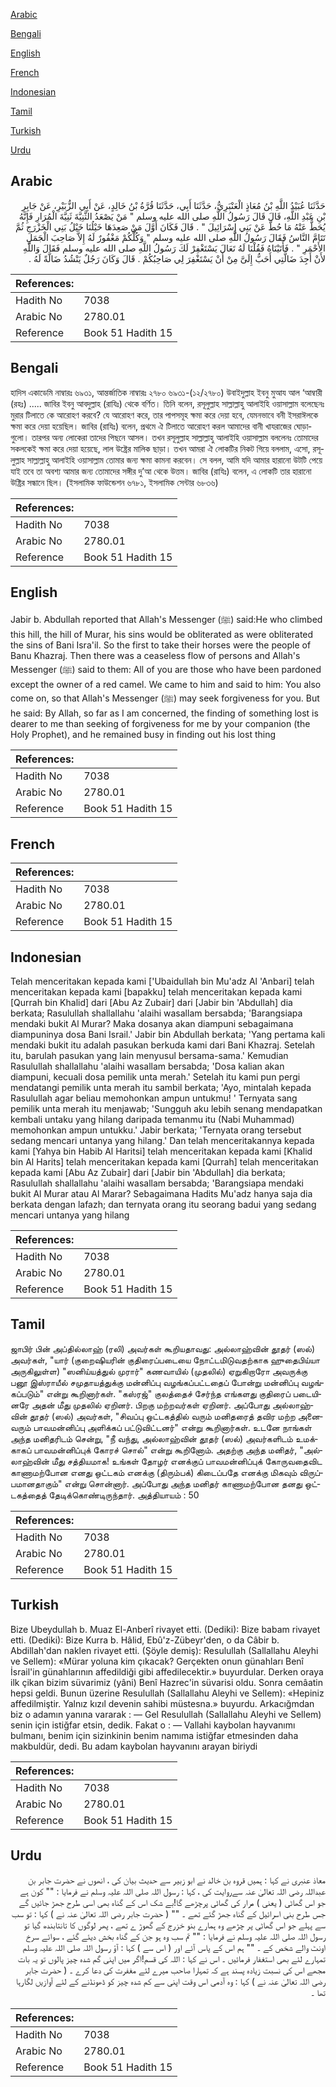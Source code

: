 [Arabic](#arabic)

[Bengali](#bengali)

[English](#english)

[French](#french)

[Indonesian](#indonesian)

[Tamil](#tamil)

[Turkish](#turkish)

[Urdu](#urdu)

## Arabic


<div dir="rtl" lang="ar" style={{fontSize:'larger',backgroundColor:'#f8f9fa',padding:20}}>
حَدَّثَنَا عُبَيْدُ اللَّهِ بْنُ مُعَاذٍ الْعَنْبَرِيُّ، حَدَّثَنَا أَبِي، حَدَّثَنَا قُرَّةُ بْنُ خَالِدٍ، عَنْ أَبِي الزُّبَيْرِ، عَنْ جَابِرِ بْنِ عَبْدِ اللَّهِ، قَالَ قَالَ رَسُولُ اللَّهِ صلى الله عليه وسلم ‏"‏ مَنْ يَصْعَدُ الثَّنِيَّةَ ثَنِيَّةَ الْمُرَارِ فَإِنَّهُ يُحَطُّ عَنْهُ مَا حُطَّ عَنْ بَنِي إِسْرَائِيلَ ‏"‏ ‏.‏ قَالَ فَكَانَ أَوَّلَ مَنْ صَعِدَهَا خَيْلُنَا خَيْلُ بَنِي الْخَزْرَجِ ثُمَّ تَتَامَّ النَّاسُ فَقَالَ رَسُولُ اللَّهِ صلى الله عليه وسلم ‏"‏ وَكُلُّكُمْ مَغْفُورٌ لَهُ إِلاَّ صَاحِبَ الْجَمَلِ الأَحْمَرِ ‏"‏ ‏.‏ فَأَتَيْنَاهُ فَقُلْنَا لَهُ تَعَالَ يَسْتَغْفِرْ لَكَ رَسُولُ اللَّهِ صلى الله عليه وسلم فَقَالَ وَاللَّهِ لأَنْ أَجِدَ ضَالَّتِي أَحَبُّ إِلَىَّ مِنْ أَنْ يَسْتَغْفِرَ لِي صَاحِبُكُمْ ‏.‏ قَالَ وَكَانَ رَجُلٌ يَنْشُدُ ضَالَّةً لَهُ ‏.‏
</div>
<div style={{backgroundColor:'#f8f9fa',padding:20, marginBottom: 10}}><table> <thead> <tr> <th>References:</th> <th></th> </tr> </thead> <tbody><tr><td>Hadith No</td><td>7038</td></tr><tr><td>Arabic No</td><td>2780.01</td></tr><tr><td>Reference</td><td>Book 51 Hadith 15</td></tr></tbody></table></div>

## Bengali


<div dir="ltr" lang="bn" style={{fontSize:'larger',backgroundColor:'#f8f9fa',padding:20}}>
হাদিস একাডেমি নাম্বারঃ ৬৯৩১, আন্তর্জাতিক নাম্বারঃ ২৭৮০ ৬৯৩১-(১২/২৭৮০) উবাইদুল্লাহ ইবনু মুআয আল ‘আম্বারী (রহঃ) ..... জাবির ইবনু আবদুল্লাহ (রাযিঃ) থেকে বর্ণিত। তিনি বলেন, রসূলুল্লাহ সাল্লাল্লাহু আলাইহি ওয়াসাল্লাম বলেছেনঃ মুরার টিলাতে কে আরোহণ করবে? যে আরোহণ করে, তার পাপসমূহ ক্ষমা করে দেয়া হবে, যেমনভাবে বনী ইসরাঈলকে ক্ষমা করে দেয়া হয়েছিল। জাবির (রাযিঃ) বলেন, প্রথমে ঐ টিলাতে আরোহণ করল আমাদের বানী খাযরাজের ঘোড়াগুলো। তারপর অন্য লোকেরা তাদের পিছনে আসল। তখন রসূলুল্লাহ সাল্লাল্লাহু আলাইহি ওয়াসাল্লাম বললেনঃ তোমাদের সকলকেই ক্ষমা করে দেয়া হয়েছে, লাল উষ্ট্রের মালিক ছাড়া। তখন আমরা ঐ লোকটির নিকট গিয়ে বললাম, এসো, রসূলুল্লাহ সাল্লাল্লাহু আলাইহি ওয়াসাল্লাম তোমার জন্য ক্ষমা কামনা করবেন। সে বলল, আমি যদি আমার হারানো উটটি পেয়ে যাই তবে তা অবশ্য আমার জন্য তোমাদের সঙ্গীর দু’আ থেকে উত্তম। জাবির (রাযিঃ) বলেন, এ লোকটি তার হারানো উষ্ট্রির সন্ধানে ছিল। (ইসলামিক ফাউন্ডেশন ৬৭৮১, ইসলামিক সেন্টার ৬৮৩৬)
</div>
<div style={{backgroundColor:'#f8f9fa',padding:20, marginBottom: 10}}><table> <thead> <tr> <th>References:</th> <th></th> </tr> </thead> <tbody><tr><td>Hadith No</td><td>7038</td></tr><tr><td>Arabic No</td><td>2780.01</td></tr><tr><td>Reference</td><td>Book 51 Hadith 15</td></tr></tbody></table></div>

## English


<div dir="ltr" lang="en" style={{fontSize:'larger',backgroundColor:'#f8f9fa',padding:20}}>
Jabir b. Abdullah reported that Allah's Messenger (ﷺ) said:He who climbed this hill, the hill of Murar, his sins would be obliterated as were obliterated the sins of Bani Isra'il. So the first to take their horses were the people of Banu Khazraj. Then there was a ceaseless flow of persons and Allah's Messenger (ﷺ) said to them: All of you are those who have been pardoned except the owner of a red camel. We came to him and said to him: You also come on, so that Allah's Messenger (ﷺ) may seek forgiveness for you. But he said: By Allah, so far as I am concerned, the finding of something lost is dearer to me than seeking of forgiveness for me by your companion (the Holy Prophet), and he remained busy in finding out his lost thing
</div>
<div style={{backgroundColor:'#f8f9fa',padding:20, marginBottom: 10}}><table> <thead> <tr> <th>References:</th> <th></th> </tr> </thead> <tbody><tr><td>Hadith No</td><td>7038</td></tr><tr><td>Arabic No</td><td>2780.01</td></tr><tr><td>Reference</td><td>Book 51 Hadith 15</td></tr></tbody></table></div>

## French


<div dir="ltr" lang="fr" style={{fontSize:'larger',backgroundColor:'#f8f9fa',padding:20}}>

</div>
<div style={{backgroundColor:'#f8f9fa',padding:20, marginBottom: 10}}><table> <thead> <tr> <th>References:</th> <th></th> </tr> </thead> <tbody><tr><td>Hadith No</td><td>7038</td></tr><tr><td>Arabic No</td><td>2780.01</td></tr><tr><td>Reference</td><td>Book 51 Hadith 15</td></tr></tbody></table></div>

## Indonesian


<div dir="ltr" lang="id" style={{fontSize:'larger',backgroundColor:'#f8f9fa',padding:20}}>
Telah menceritakan kepada kami ['Ubaidullah bin Mu'adz Al 'Anbari] telah menceritakan kepada kami [bapakku] telah menceritakan kepada kami [Qurrah bin Khalid] dari [Abu Az Zubair] dari [Jabir bin 'Abdullah] dia berkata; Rasulullah shallallahu 'alaihi wasallam bersabda; 'Barangsiapa mendaki bukit Al Murar? Maka dosanya akan diampuni sebagaimana diampuninya dosa Bani Israil.' Jabir bin Abdullah berkata; 'Yang pertama kali mendaki bukit itu adalah pasukan berkuda kami dari Bani Khazraj. Setelah itu, barulah pasukan yang lain menyusul bersama-sama.' Kemudian Rasulullah shallallahu 'alaihi wasallam bersabda; 'Dosa kalian akan diampuni, kecuali dosa pemilik unta merah.' Setelah itu kami pun pergi mendatangi pemilik unta merah itu sambil berkata; 'Ayo, mintalah kepada Rasulullah agar beliau memohonkan ampun untukmu! ' Ternyata sang pemilik unta merah itu menjawab; 'Sungguh aku lebih senang mendapatkan kembali untaku yang hilang daripada temanmu itu (Nabi Muhammad) memohonkan ampun untukku.' Jabir berkata; 'Ternyata orang tersebut sedang mencari untanya yang hilang.' Dan telah menceritakannya kepada kami [Yahya bin Habib Al Haritsi] telah menceritakan kepada kami [Khalid bin Al Harits] telah menceritakan kepada kami [Qurrah] telah menceritakan kepada kami [Abu Az Zubair] dari [Jabir bin 'Abdullah] dia berkata; Rasulullah shallallahu 'alaihi wasallam bersabda; 'Barangsiapa mendaki bukit Al Murar atau Al Marar? Sebagaimana Hadits Mu'adz hanya saja dia berkata dengan lafazh; dan ternyata orang itu seorang badui yang sedang mencari untanya yang hilang
</div>
<div style={{backgroundColor:'#f8f9fa',padding:20, marginBottom: 10}}><table> <thead> <tr> <th>References:</th> <th></th> </tr> </thead> <tbody><tr><td>Hadith No</td><td>7038</td></tr><tr><td>Arabic No</td><td>2780.01</td></tr><tr><td>Reference</td><td>Book 51 Hadith 15</td></tr></tbody></table></div>

## Tamil


<div dir="ltr" lang="ta" style={{fontSize:'larger',backgroundColor:'#f8f9fa',padding:20}}>
ஜாபிர் பின் அப்தில்லாஹ் (ரலி) அவர்கள் கூறியதாவது: அல்லாஹ்வின் தூதர் (ஸல்) அவர்கள், "யார் (குறைஷியரின் குதிரைப்படையை நோட்டமிடுவதற்காக ஹுதைபிய்யா அருகிலுள்ள) "ஸனிய்யத்துல் முரார்" கணவாயில் (முதலில்) ஏறுகிறாரோ அவருக்கு பனூ இஸ்ராயீல் சமுதாயத்துக்கு மன்னிப்பு வழங்கப்பட்டதைப் போன்று மன்னிப்பு வழங்கப்படும்" என்று கூறினார்கள். "கஸ்ரஜ்" குலத்தைச் சேர்ந்த எங்களது குதிரைப் படையினரே அதன் மீது முதலில் ஏறினர். பிறகு மற்றவர்கள் ஏறினர். அப்போது அல்லாஹ்வின் தூதர் (ஸல்) அவர்கள், "சிவப்பு ஒட்டகத்தில் வரும் மனிதரைத் தவிர மற்ற அனைவரும் பாவமன்னிப்பு அளிக்கப் பட்டுவிட்டனர்" என்று கூறினார்கள். உடனே நாங்கள் அந்த மனிதரிடம் சென்று, "நீ வந்து, அல்லாஹ்வின் தூதர் (ஸல்) அவர்களிடம் உமக்காகப் பாவமன்னிப்புக் கோரச் சொல்" என்று கூறினோம். அதற்கு அந்த மனிதர், "அல்லாஹ்வின் மீது சத்தியமாக! உங்கள் தோழர் எனக்குப் பாவமன்னிப்புக் கோருவதைவிட காணாமற்போன எனது ஒட்டகம் எனக்கு (திரும்பக்) கிடைப்பதே எனக்கு மிகவும் விருப்பமானதாகும்" என்று சொன்னார். அப்போது அந்த மனிதர் காணாமற்போன தனது ஒட்டகத்தைத் தேடிக்கொண்டிருந்தார். அத்தியாயம் : 50
</div>
<div style={{backgroundColor:'#f8f9fa',padding:20, marginBottom: 10}}><table> <thead> <tr> <th>References:</th> <th></th> </tr> </thead> <tbody><tr><td>Hadith No</td><td>7038</td></tr><tr><td>Arabic No</td><td>2780.01</td></tr><tr><td>Reference</td><td>Book 51 Hadith 15</td></tr></tbody></table></div>

## Turkish


<div dir="ltr" lang="tr" style={{fontSize:'larger',backgroundColor:'#f8f9fa',padding:20}}>
Bize Ubeydullah b. Muaz El-Anberî rivayet etti. (Dediki): Bize babam rivayet etti. (Dediki): Bize Kurra b. Hâlid, Ebû'z-Zübeyr'den, o da Câbir b. Abdillah'dan naklen rivayet etti. (Şöyle demiş): Resulullah (Sallallahu Aleyhi ve Sellem): «Mürar yoluna kim çıkacak? Gerçekten onun günahları Benî İsrail'in günahlarının affedildiği gibi affedilecektir.» buyurdular. Derken oraya ilk çikan bizim süvarimiz (yâni) Benî Hazrec'in süvarisi oldu. Sonra cemâatin hepsi geldi. Bunun üzerine Resulullah (Sallallahu Aleyhi ve Sellem): «Hepiniz affedilmiştir. Yalnız kızıl devenin sahibi müstesna.» buyurdu. Arkacığmdan biz o adamın yanına vararak : — Gel Resulullah (Sallallahu Aleyhi ve Sellem) senin için istiğfar etsin, dedik. Fakat o : — Vallahi kaybolan hayvanımı bulmanı, benim için sizinkinin benim namıma istiğfar etmesinden daha makbuldür, dedi. Bu adam kaybolan hayvanını arayan biriydi
</div>
<div style={{backgroundColor:'#f8f9fa',padding:20, marginBottom: 10}}><table> <thead> <tr> <th>References:</th> <th></th> </tr> </thead> <tbody><tr><td>Hadith No</td><td>7038</td></tr><tr><td>Arabic No</td><td>2780.01</td></tr><tr><td>Reference</td><td>Book 51 Hadith 15</td></tr></tbody></table></div>

## Urdu


<div dir="rtl" lang="ur" style={{fontSize:'larger',backgroundColor:'#f8f9fa',padding:20}}>
معاذ عنبری نے کہا : ہمیں قروہ بن خالد نے ابو زبیر سے حدیث بیان کی ، انھوں نے حضرت جابر بن عبداللہ رضی اللہ تعالیٰ عنہ سےروایت کی ، کہا : رسول اللہ صلی اللہ علیہ وسلم نے فرمایا : "" کون ہے جو اس گھاٹی ( یعنی ) مرار کی گھاٹی پرچڑھے گا!بے شک اس کے گناہ بھی اسی طرح جھڑ جائیں گے جس طرح بنی اسرائیل کے گناہ جھڑ گئے تھے ۔ "" ( حضرت جابر رضی اللہ تعالیٰ عنہ نے ) کہا : تو سب سے پہلے جو اس گھاٹی پر چڑھے وہ ہمارے بنو خزرج کے گھوڑ ے تھے ، پھر لوگوں کا تانتابندھ گیا تو رسول اللہ صلی اللہ علیہ وسلم نے فرمایا : "" تم سب وہ ہو جن کے گناہ بخش دیئے گئے ، سوائے سرخ اونٹ والے شخص کے ۔ "" ہم اس کے پاس آئے اور ( اس سے ) کہا : آؤ رسول اللہ صلی اللہ علیہ وسلم تمہارے لئے بھی استغفار فرمائیں ۔ اس نے کہا : اللہ کی قسم!اگر میں اپنی گم شدہ چیز پالوں تو یہ بات مجھے اس کی نسبت زیادہ پسند ہے کہ تمہارا صاحب میرے لئے مغفرت کی دعا کرے ۔ ( حضرت جابر رضی اللہ تعالیٰ عنہ نے ) کہا : وہ آدمی اس وقت اپنی سے کم شدہ چیز کو ڈھونڈنے کے لئے آوازیں لگارہا تھا ۔
</div>
<div style={{backgroundColor:'#f8f9fa',padding:20, marginBottom: 10}}><table> <thead> <tr> <th>References:</th> <th></th> </tr> </thead> <tbody><tr><td>Hadith No</td><td>7038</td></tr><tr><td>Arabic No</td><td>2780.01</td></tr><tr><td>Reference</td><td>Book 51 Hadith 15</td></tr></tbody></table></div>